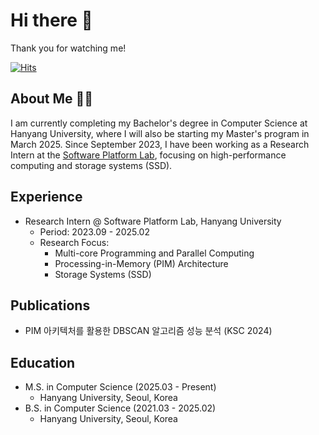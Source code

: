 # Hi there 👋
Thank you for watching me!

[![Hits](https://hits.seeyoufarm.com/api/count/incr/badge.svg?url=https%3A%2F%2Fgithub.com%2Fwnsah814&count_bg=%2379C83D&title_bg=%23555555&icon=&icon_color=%23E7E7E7&title=hits&edge_flat=false)](https://hits.seeyoufarm.com)

## About Me 👨‍💻
I am currently completing my Bachelor's degree in Computer Science at Hanyang University, where I will also be starting my Master's program in March 2025. Since September 2023, I have been working as a Research Intern at the [Software Platform Lab](https://splab.hanyang.ac.kr), focusing on high-performance computing and storage systems (SSD).

## Experience
* Research Intern @ Software Platform Lab, Hanyang University
  * Period: 2023.09 - 2025.02
  * Research Focus:
    * Multi-core Programming and Parallel Computing
    * Processing-in-Memory (PIM) Architecture
    * Storage Systems (SSD)

## Publications
* PIM 아키텍처를 활용한 DBSCAN 알고리즘 성능 분석 (KSC 2024)

## Education
* M.S. in Computer Science (2025.03 - Present)
  * Hanyang University, Seoul, Korea
* B.S. in Computer Science (2021.03 - 2025.02)
  * Hanyang University, Seoul, Korea
